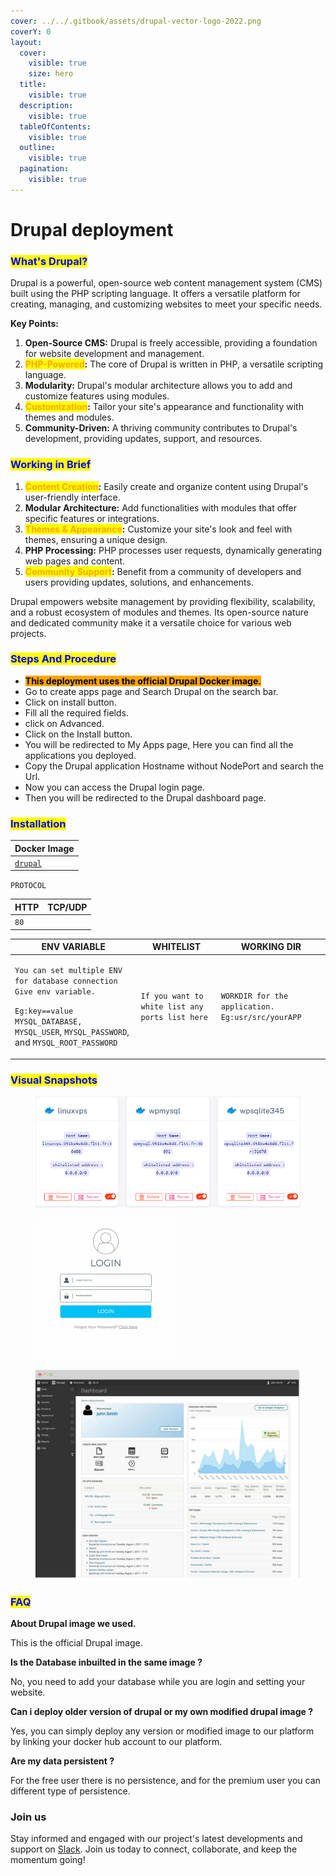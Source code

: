 ```yaml
---
cover: ../../.gitbook/assets/drupal-vector-logo-2022.png
coverY: 0
layout:
  cover:
    visible: true
    size: hero
  title:
    visible: true
  description:
    visible: true
  tableOfContents:
    visible: true
  outline:
    visible: true
  pagination:
    visible: true
---
```


# Drupal deployment

### <mark style="color:blue;">What's Drupal?</mark>

Drupal is a powerful, open-source web content management system (CMS) built using the PHP scripting language. It offers a versatile platform for creating, managing, and customizing websites to meet your specific needs.

**Key Points:**

1. **Open-Source CMS:** Drupal is freely accessible, providing a foundation for website development and management.
2. <mark style="color:orange;">**PHP-Powered**</mark>**:** The core of Drupal is written in PHP, a versatile scripting language.
3. **Modularity:** Drupal's modular architecture allows you to add and customize features using modules.
4. <mark style="color:orange;">**Customization**</mark>**:** Tailor your site's appearance and functionality with themes and modules.
5. **Community-Driven:** A thriving community contributes to Drupal's development, providing updates, support, and resources.

### <mark style="color:blue;">**Working in Brief**</mark>

1. <mark style="color:orange;">**Content Creation**</mark>**:** Easily create and organize content using Drupal's user-friendly interface.
2. **Modular Architecture:** Add functionalities with modules that offer specific features or integrations.
3. <mark style="color:orange;">**Themes & Appearance**</mark>**:** Customize your site's look and feel with themes, ensuring a unique design.
4. **PHP Processing:** PHP processes user requests, dynamically generating web pages and content.
5. <mark style="color:orange;">**Community Support**</mark>**:** Benefit from a community of developers and users providing updates, solutions, and enhancements.

Drupal empowers website management by providing flexibility, scalability, and a robust ecosystem of modules and themes. Its open-source nature and dedicated community make it a versatile choice for various web projects.

### &#x20;<mark style="color:blue;">Steps And Procedure</mark>

* &#x20;<mark style="background-color:orange;">**This deployment uses the official Drupal Docker image.**</mark>
* &#x20;Go to create apps page and Search Drupal on the search bar.
* Click on install button.
* &#x20;Fill all the required fields.
* &#x20;click on Advanced.
* &#x20;Click on the Install button.
* &#x20;You will be redirected to My Apps page, Here you can find all the applications you deployed.
* &#x20;Copy the Drupal application Hostname without NodePort and search the Url.
* &#x20;Now you can access the Drupal login page.
* &#x20;Then you will be redirected to the Drupal dashboard page.

### <mark style="color:blue;">Installation</mark>

| Docker Image                                 |
| -------------------------------------------- |
| [`drupal`](https://hub.docker.com/\_/drupal) |

`PROTOCOL`

| HTTP | TCP/UDP |
| ---- | ------- |
| `80` |         |

| ENV VARIABLE                                                                                                                                                                                                                        | WHITELIST                                       | WORKING DIR                                       |
| ----------------------------------------------------------------------------------------------------------------------------------------------------------------------------------------------------------------------------------- | ----------------------------------------------- | ------------------------------------------------- |
| <p><code>You can set multiple ENV for database connection</code> <code>Give env variable.</code></p><p><code>Eg:key==value MYSQL_DATABASE, MYSQL_USER</code>, <code>MYSQL_PASSWORD</code>, and <code>MYSQL_ROOT_PASSWORD</code></p> | `If you want to white list any ports list here` | `WORKDIR for the application. Eg:usr/src/yourAPP` |

### <mark style="color:blue;">Visual Snapshots</mark>



<figure><img src="../../.gitbook/assets/myapps (6).png" alt=""><figcaption></figcaption></figure>

<figure><img src="../../.gitbook/assets/drupal-login.png" alt=""><figcaption></figcaption></figure>

<figure><img src="../../.gitbook/assets/Screenshot 2023-08-12 154105.png" alt=""><figcaption></figcaption></figure>

### <mark style="color:blue;">FAQ</mark>

**About Drupal image we used.**

This is the official Drupal image.

**Is the Database inbuilted in the same image ?**

No, you need to add your database while you are login and setting your website.

**Can i deploy older version of drupal or my own modified drupal image ?**

Yes, you can simply deploy any version or modified image to our platform by linking your docker hub account to our platform.

**Are my data persistent ?**

For the free user there is no persistence, and for the premium user you can different type of persistence.

### Join us

Stay informed and engaged with our project's latest developments and support on [Slack](https://app.slack.com/client/T04QS32JX6E/C04QKEWE146). Join us today to connect, collaborate, and keep the momentum going!&#x20;
